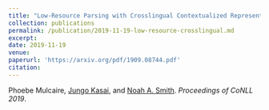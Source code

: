 ```yaml
---
title: "Low-Resource Parsing with Crosslingual Contextualized Representations"
collection: publications
permalink: /publication/2019-11-19-low-resource-crosslingual.md
excerpt: 
date: 2019-11-19
venue:
paperurl: 'https://arxiv.org/pdf/1909.08744.pdf'
citation:
---
```


Phoebe Mulcaire, [Jungo Kasai](https://jkasai.github.io/), and [Noah A. Smith](http://www.cs.cmu.edu/~nasmith). *Proceedings of CoNLL 2019*.
